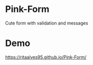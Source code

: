 # Pink-Form
Cute form with validation and messages

# Demo
https://ritaalves95.github.io/Pink-Form/
